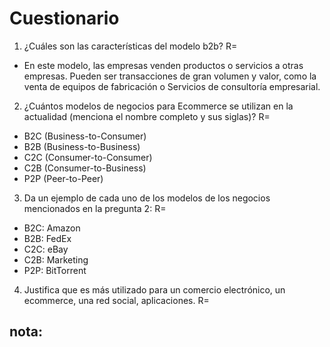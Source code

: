 # Cuestionario
1) ¿Cuáles son las características del modelo b2b?
R=
* En este modelo, las
empresas venden productos o servicios a otras
empresas. Pueden ser transacciones de gran volumen
y valor, como la venta de equipos de fabricación o
Servicios de consultoría empresarial.
2) ¿Cuántos modelos de negocios para Ecommerce se utilizan en la actualidad (menciona el nombre completo y sus siglas)? R=
* B2C (Business-to-Consumer)
* B2B (Business-to-Business)
* C2C (Consumer-to-Consumer)
* C2B (Consumer-to-Business)
* P2P (Peer-to-Peer)
3) Da un ejemplo de cada uno de los modelos de los negocios mencionados en la pregunta 2: R=
* B2C: Amazon
* B2B: FedEx
* C2C: eBay
* C2B: Marketing
* P2P: BitTorrent
4) Justifica que es más utilizado para un comercio electrónico, un ecommerce, una red social, aplicaciones.
R=
## nota:
